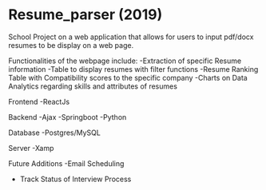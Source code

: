 # Resume_parser (2019)
School Project on a web application that allows for users to input pdf/docx resumes to be display on a web page.

Functionalities of the webpage include:
-Extraction of specific Resume information
-Table to display resumes with filter functions
-Resume Ranking Table with Compatibility scores to the specific company
-Charts on Data Analytics regarding skills and attributes of resumes

Frontend 
-ReactJs

Backend
-Ajax
-Springboot
-Python

Database
-Postgres/MySQL

Server
-Xamp

Future Additions
-Email Scheduling 
- Track Status of Interview Process
